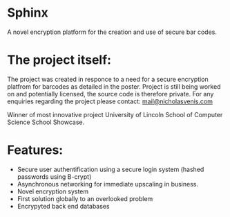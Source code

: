 # Sphinx
A novel encryption platform for the creation and use of secure bar codes.

# The project itself:
The project was created in responce to a need for a secure encryption platfrom for barcodes as detailed in the poster. Project is still being worked on and potentially licensed, the source code is therefore private.
For any enquiries regarding the project please contact: mail@nicholasvenis.com

Winner of most innovative project University of Lincoln School of Computer Science School Showcase.

# Features:
- Secure user authentification using a secure login system (hashed passwords using B-crypt)
- Asynchronous networking for immediate upscaling in business.
- Novel encryption system 
- First solution globally to an overlooked problem
- Encrypyted back end databases
